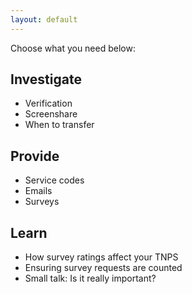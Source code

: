 ```yaml
---
layout: default
---
```


Choose what you need below:

## Investigate
- Verification
- Screenshare
- When to transfer

## Provide
- Service codes
- Emails
- Surveys

## Learn
- How survey ratings affect your TNPS
- Ensuring survey requests are counted
- Small talk: Is it really important?
